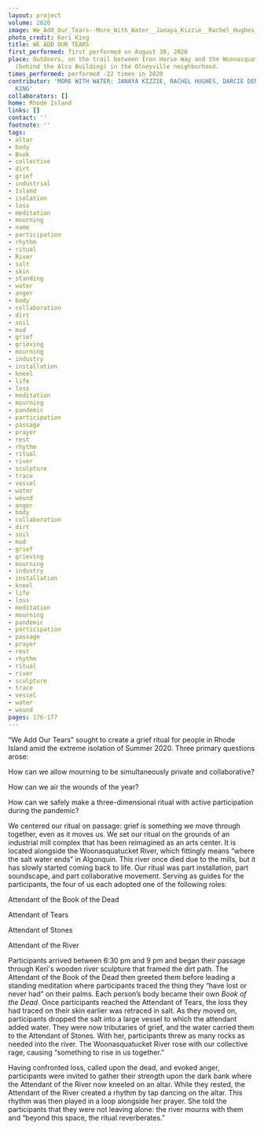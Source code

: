 ```yaml
---
layout: project
volume: 2020
image: We_Add_Our_Tears--More_With_Water__Janaya_Kizzie__Rachel_Hughes__Darcie_Dennigan__Keri_King.jpg
photo_credit: Keri King
title: WE ADD OUR TEARS
first_performed: first performed on August 30, 2020
place: Outdoors, on the trail between Iron Horse Way and the Woonasquatucket River
  (behind the Alco Building) in the Olneyville neighborhood.
times_performed: performed -22 times in 2020
contributor: 'MORE WITH WATER: JANAYA KIZZIE, RACHEL HUGHES, DARCIE DENNIGAN, KERI
  KING'
collaborators: []
home: Rhode Island
links: []
contact: ''
footnote: ''
tags:
- altar
- body
- Book
- collective
- dirt
- grief
- industrial
- Island
- isolation
- loss
- meditation
- mourning
- name
- participation
- rhythm
- ritual
- River
- salt
- skin
- standing
- water
- anger
- body
- collaboration
- dirt
- soil
- mud
- grief
- grieving
- mourning
- industry
- installation
- kneel
- life
- loss
- meditation
- mourning
- pandemic
- participation
- passage
- prayer
- rest
- rhythm
- ritual
- river
- sculpture
- trace
- vessel
- water
- wound
- anger
- body
- collaboration
- dirt
- soil
- mud
- grief
- grieving
- mourning
- industry
- installation
- kneel
- life
- loss
- meditation
- mourning
- pandemic
- participation
- passage
- prayer
- rest
- rhythm
- ritual
- river
- sculpture
- trace
- vessel
- water
- wound
pages: 176-177
---
```


“We Add Our Tears” sought to create a grief ritual for people in Rhode Island amid the extreme isolation of Summer 2020. Three primary questions arose: 

How can we allow mourning to be simultaneously private and collaborative? 

How can we air the wounds of the year?

How can we safely make a three-dimensional ritual with active participation during the pandemic?

We centered our ritual on passage: grief is something we move through together, even as it moves us. We set our ritual on the grounds of an industrial mill complex that has been reimagined as an arts center. It is located alongside the Woonasquatucket River, which fittingly means “where the salt water ends” in Algonquin. This river once died due to the mills, but it has slowly started coming back to life. Our ritual was part installation, part soundscape, and part collaborative movement. Serving as guides for the participants, the four of us each adopted one of the following roles: 

Attendant of the Book of the Dead

Attendant of Tears

Attendant of Stones

Attendant of the River

Participants arrived between 6:30 pm and 9 pm and began their passage through Keri's wooden river sculpture that framed the dirt path. The Attendant of the Book of the Dead then greeted them before leading a standing meditation where participants traced the thing they “have lost or never had” on their palms. Each person’s body became their own *Book of the Dead*. Once participants reached the Attendant of Tears, the loss they had traced on their skin earlier was retraced in salt. As they moved on, participants dropped the salt into a large vessel to which the attendant added water. They were now tributaries of grief, and the water carried them to the Attendant of Stones. With her, participants threw as many rocks as needed into the river. The Woonasquatucket River rose with our collective rage, causing “something to rise in us together.”

Having confronted loss, called upon the dead, and evoked anger, participants were invited to gather their strength upon the dark bank where the Attendant of the River now kneeled on an altar. While they rested, the Attendant of the River created a rhythm by tap dancing on the altar. This rhythm was then played in a loop alongside her prayer. She told the participants that they were not leaving alone: the river mourns with them and “beyond this space, the ritual reverberates.”